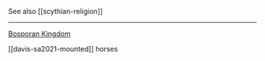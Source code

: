 See also [[scythian-religion]]

---

[Bosporan Kingdom](https://en.wikipedia.org/wiki/Bosporan-Kingdom)

[[davis-sa2021-mounted]] horses